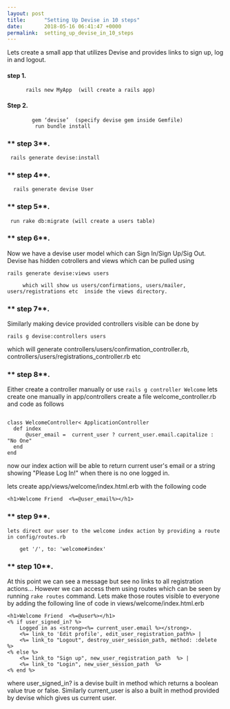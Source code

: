 ```yaml
---
layout: post
title:      "Setting Up Devise in 10 steps"
date:       2018-05-16 06:41:47 +0000
permalink:  setting_up_devise_in_10_steps
---
```


Lets create a small app that utilizes Devise and provides  links to sign up, log in and logout.

#### **step 1.** 
          rails new MyApp  (will create a rails app)          
#### **Step 2.**
            gem ‘devise’  (specify devise gem inside Gemfile)
             run bundle install 
### **	 step 3**. 
     rails generate devise:install 		 
### **	 step 4**. 
      rails generate devise User 
### **	 step 5**. 
     run rake db:migrate (will create a users table)
### **	 step 6**. 

Now we have a devise user model which can Sign In/Sign Up/Sig Out.
 Devise has hidden cotrollers and views which can be  pulled using 
 
`rails generate devise:views users`

		 which will show us users/confirmations, users/mailer, users/registrations etc  inside the views directory.
		 
### **	 step 7**. 

Similarly making device provided controllers visible can be done by

`rails g devise:controllers users`

which will generate controllers/users/confirmation_controller.rb, 
controllers/users/registrations_controller.rb etc

### **	 step 8**. 

Either create a controller  manually or use 
`rails g controller Welcome`
lets create one manually
in app/controllers create a file welcome_controller.rb and code as follows
```

class WelcomeController< ApplicationController
  def index
      @user_email =  current_user ? current_user.email.capitalize : "No One"
  end
end 
```
now our index action will be able to return current user's email or a string 
showing "Please Log In!" when there is no one logged in.

lets create app/views/welcome/index.html.erb
with the following code

   `<h1>Welcome Friend  <%=@user_email%></h1>`
	 
### **	 step 9**. 
	 
 `lets direct our user to the welcome index action by providing a route in config/routes.rb`

		get '/', to: 'welcome#index'
		
### **	 step 10**. 
At this point we can see a message but see no links to all registration 
actions... However we can access them using routes which can be seen by  running `rake routes` command. Lets make those routes visible to everyone by adding the following line of code in views/welcome/index.html.erb

	<h1>Welcome Friend  <%=@user%></h1>
	<% if user_signed_in? %>
		Logged in as <strong><%= current_user.email %></strong>.
		<%= link_to 'Edit profile', edit_user_registration_path%> |
		<%= link_to "Logout", destroy_user_session_path, method: :delete  %>
	<% else %>
		<%= link_to "Sign up", new_user_registration_path  %> |
		<%= link_to "Login", new_user_session_path  %>
	<% end %>
where  user_signed_in? is a devise built in method which returns a boolean value true or false.  Similarly current_user is also a built in method provided by devise which gives us current user.

	
		
	 

